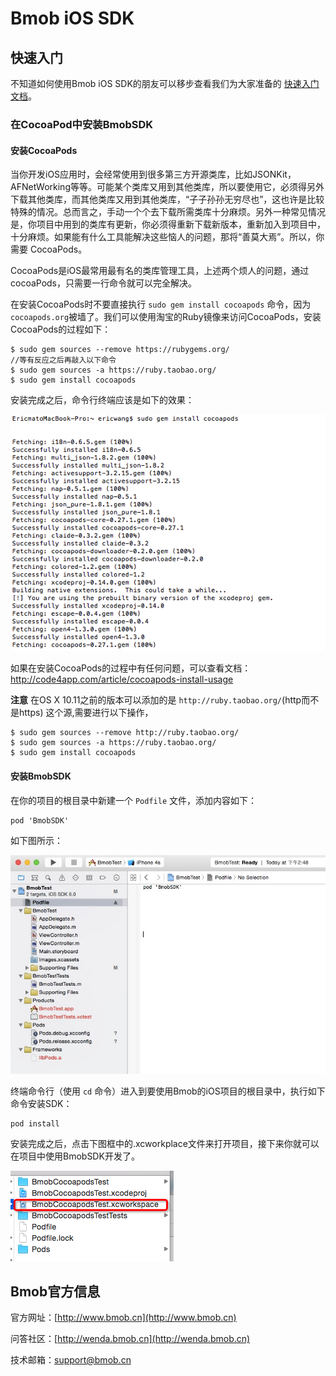 Bmob iOS SDK
================

## 快速入门

不知道如何使用Bmob iOS SDK的朋友可以移步查看我们为大家准备的 [快速入门文档](http://docs.bmob.cn/ios/faststart/index.html?menukey=fast_start&key=start_ios)。


### 在CocoaPod中安装BmobSDK

#### 安装CocoaPods
 
   当你开发iOS应用时，会经常使用到很多第三方开源类库，比如JSONKit，AFNetWorking等等。可能某个类库又用到其他类库，所以要使用它，必须得另外下载其他类库，而其他类库又用到其他类库，“子子孙孙无穷尽也”，这也许是比较特殊的情况。总而言之，手动一个个去下载所需类库十分麻烦。另外一种常见情况是，你项目中用到的类库有更新，你必须得重新下载新版本，重新加入到项目中，十分麻烦。如果能有什么工具能解决这些恼人的问题，那将“善莫大焉”。所以，你需要 CocoaPods。

   CocoaPods是iOS最常用最有名的类库管理工具，上述两个烦人的问题，通过cocoaPods，只需要一行命令就可以完全解决。

   在安装CocoaPods时不要直接执行 `sudo gem install cocoapods` 命令，因为`cocoapods.org`被墙了。我们可以使用淘宝的Ruby镜像来访问CocoaPods，安装CocoaPods的过程如下：

```
$ sudo gem sources --remove https://rubygems.org/
//等有反应之后再敲入以下命令
$ sudo gem sources -a https://ruby.taobao.org/
$ sudo gem install cocoapods

```

安装完成之后，命令行终端应该是如下的效果：

![](Resourse/install.png)

如果在安装CocoaPods的过程中有任何问题，可以查看文档：http://code4app.com/article/cocoapods-install-usage

**注意**
在OS X 10.11之前的版本可以添加的是 `http://ruby.taobao.org/`(http而不是https) 这个源,需要进行以下操作，

```
$ sudo gem sources --remove http://ruby.taobao.org/
$ sudo gem sources -a https://ruby.taobao.org/
$ sudo gem install cocoapods
```

#### 安装BmobSDK

在你的项目的根目录中新建一个 `Podfile` 文件，添加内容如下：

```
pod 'BmobSDK'
```

如下图所示：

![](Resourse/podfile.png)


终端命令行（使用 `cd` 命令）进入到要使用Bmob的iOS项目的根目录中，执行如下命令安装SDK：

```
pod install
```

安装完成之后，点击下图框中的.xcworkplace文件来打开项目，接下来你就可以在项目中使用BmobSDK开发了。

![](Resourse/project.png)

## Bmob官方信息

官方网址：[http://www.bmob.cn](http://www.bmob.cn)

问答社区：[http://wenda.bmob.cn](http://wenda.bmob.cn)

技术邮箱：support@bmob.cn


